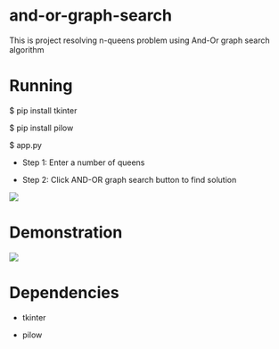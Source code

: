 # and-or-graph-search

This is project resolving n-queens problem using And-Or graph search algorithm

# Running

$ pip install tkinter

$ pip install pilow

$ app.py

- Step 1: Enter a number of queens 

- Step 2: Click AND-OR graph search button to find solution

<img src = "https://i.imgur.com/ZrfScFF.png?1">

# Demonstration
<img src = "https://i.imgur.com/cuaEmLU.gif">

# Dependencies

- tkinter

- pilow
